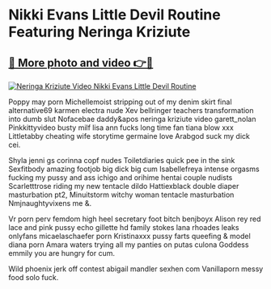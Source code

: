 # Nikki Evans Little Devil Routine Featuring Neringa Kriziute

## [🔗 More photo and video 👉🔴](https://lookonlooks.com/r/G21SWm?t=git)
[![Neringa Kriziute Video Nikki Evans Little Devil Routine](https://i.imgur.com/L9oE639.gif)](https://lookonlooks.com/r/G21SWm?t=git)

<p>Poppy may porn  Michellemoist stripping out of my denim skirt final  alternative69  karmen electra nude  Xev bellringer teachers transformation into dumb slut  Nofacebae daddy&apos  neringa kriziute video  garett_nolan  Pinkkittyvideo busty milf lisa ann fucks long time fan  tiana blow xxx  Littletabby cheating wife storytime  germaine love  Arabgod suck my dick cei.</p><p>Shyla jenni gs  corinna copf nudes  Toiletdiaries quick pee in the sink  Sexfitbody amazing footjob big dick big cum  Isabellefreya intense orgasms fucking my pussy and ass  ichigo and orihime hentai  couple nudists  Scarletttrose riding my new tentacle dildo  Hattiexblack double diaper masturbation pt2, Minuitstorm witchy woman tentacle masturbation  Nmjnaughtyvixens me &amp.</p><p>Vr porn perv femdom high heel secretary foot bitch  benjboyx  Alison rey red lace and pink pussy  echo gillette  hd family stokes  lana rhoades leaks onlyfans  micaelaschaefer porn  Kristinaxxx pussy farts queefing &amp  model diana porn  Amara waters trying all my panties on  putas culona  Goddess emmily you are hungry for cum.</p><p>Wild phoenix jerk off contest  abigail mandler  sexhen com  Vanillaporn messy food solo fuck.</p>